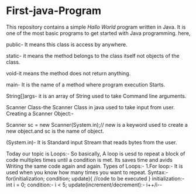 # First-java-Program
This repository contains a simple *Hallo World* program written in Java. It is one of the most basic programs to get started with Java programming.
here,

public- It means this class is access by anywhere.

static- it means the method belongs to the class itself not objects of the class.

void-it means the method does not return anything.

main- It is the name of a method where program execution Starts.

String[]args- it is an array of String used to take Command line arguments.

Scanner Class-the Scanner Class in java used to take input from user.
Creating a Scanner Object:-

Scanner sc = new Scanner(System.in);// new is a keyword used to create a new object.and sc is the name of object.

(System.in)- It is Standard input Stream that reads bytes from the user.

Today our topic is Loops:-
So basically, A loop is uesd to repeat a block of code multiples times until a condition is met. Its saves time and avids Writing the same code again and again.
Types of Loops:-
1.For loop:- It is used when you know how many times you want to repeat.
Syntax:-
for(initialization; condition; update){
//code to be executed
}
initialization:- int i = 0;
condition:- i < 5;
update(increment/decrement):- i++/i--




